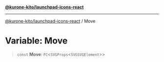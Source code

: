 [**@kurone-kito/launchpad-icons-react**](../README.md)

***

[@kurone-kito/launchpad-icons-react](../globals.md) / Move

# Variable: Move

> `const` **Move**: `FC`\<`SVGProps`\<`SVGSVGElement`\>\>
